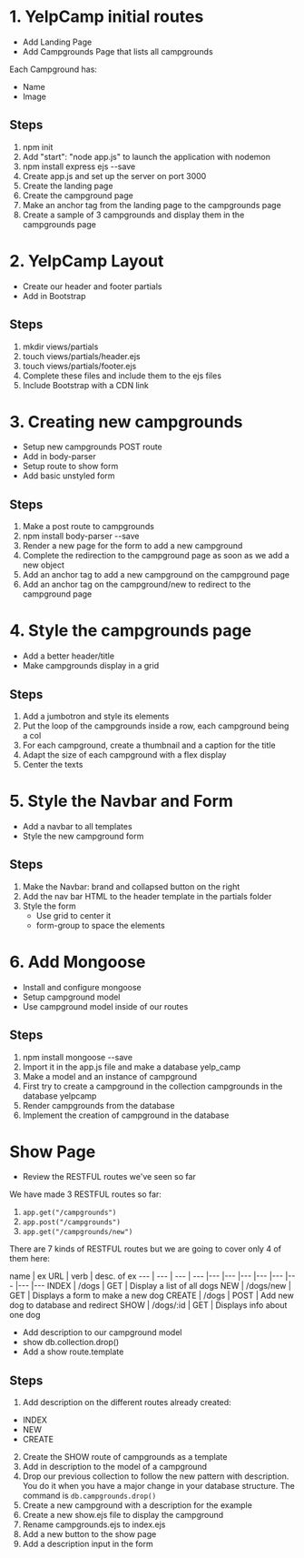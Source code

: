 # 1. YelpCamp initial routes

* Add Landing Page
* Add Campgrounds Page that lists all campgrounds

Each Campground has:
* Name
* Image

## Steps

1. npm init
2. Add "start": "node app.js" to launch the application with nodemon
3. npm install express ejs --save
4. Create app.js and set up the server on port 3000
5. Create the landing page
6. Create the campground page
7. Make an anchor tag from the landing page to the campgrounds page
8. Create a sample of 3 campgrounds and display them in the campgrounds page 

# 2. YelpCamp Layout

* Create our header and footer partials
* Add in Bootstrap

## Steps

1. mkdir views/partials
2. touch views/partials/header.ejs
3. touch views/partials/footer.ejs
4. Complete these files and include them to the ejs files
5. Include Bootstrap with a CDN link

# 3. Creating new campgrounds

* Setup new campgrounds POST route
* Add in body-parser
* Setup route to show form
* Add basic unstyled form

## Steps

1. Make a post route to campgrounds
2. npm install body-parser --save
3. Render a new page for the form to add a new campground
4. Complete the redirection to the campground page as soon as we add a new object
5. Add an anchor tag to add a new campground on the campground page
6. Add an anchor tag on the campground/new to redirect to the campground page

# 4. Style the campgrounds page

* Add a better header/title
* Make campgrounds display in a grid

## Steps

1. Add a jumbotron and style its elements
2. Put the loop of the campgrounds inside a row, each campground being a col
3. For each campground, create a thumbnail and a caption for the title
4. Adapt the size of each campground with a flex display
5. Center the texts

# 5. Style the Navbar and Form

* Add a navbar to all templates
* Style the new campground form

## Steps
 
 1. Make the Navbar: brand and collapsed button on the right
 2. Add the nav bar HTML to the header template in the partials folder
 3. Style the form
    * Use grid to center it
    * form-group to space the elements

# 6. Add Mongoose

* Install and configure mongoose
* Setup campground model
* Use campground model inside of our routes

## Steps

1. npm install mongoose --save
2. Import it in the app.js file and make a database yelp_camp
3. Make a model and an instance of campground
4. First try to create a campground in the collection campgrounds in the database yelpcamp
5. Render campgrounds from the database
6. Implement the creation of campground in the database

 # Show Page
 * Review the RESTFUL routes we've seen so far

We have made 3 RESTFUL routes so far:
   1. `app.get("/campgrounds")`
   2. `app.post("/campgrounds")`
   3. `app.get("/campgrounds/new")`

There are 7 kinds of RESTFUL routes but we are going to cover only 4 of them here:

name | ex URL | verb | desc. of ex
--- | --- | --- | --- |--- |--- |--- |--- |--- |--- |--- |---
INDEX |  /dogs |          GET |     Display a list of all dogs
NEW |    /dogs/new  |     GET |     Displays a form to make a new dog
CREATE | /dogs |          POST |    Add new dog to database and redirect
SHOW  |  /dogs/:id |      GET |     Displays info about one dog



 * Add description to our campground model
 * show db.collection.drop()
 * Add a show route.template

 ## Steps

 1. Add description on the different routes already created:
   * INDEX
   * NEW
   * CREATE
2. Create the SHOW route of campgrounds as a template
3. Add in description to the model of a campground
4. Drop our previous collection to follow the new pattern with description. You do it when you have a major change in your database structure. The command is `db.campgrounds.drop()`
5. Create a new campground with a description for the example 
6. Create a new show.ejs file to display the campground
7. Rename campgrounds.ejs to index.ejs 
8. Add a new button to the show page
9. Add a description input in the form
